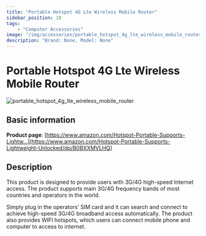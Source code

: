 ```yaml
---
title: "Portable Hotspot 4G Lte Wireless Mobile Router"
sidebar_position: 10
tags:
    - "Computer Accessories"
image: "/img/accessories/portable_hotspot_4g_lte_wireless_mobile_router.png"
description: "Brand: None, Model: None"
---
```

# Portable Hotspot 4G Lte Wireless Mobile Router

![portable_hotspot_4g_lte_wireless_mobile_router](/img/accessories/portable_hotspot_4g_lte_wireless_mobile_router.png)

## Basic information

**Product page**: [https://www.amazon.com/Hotspot-Portable-Supports-Lightw...](https://www.amazon.com/Hotspot-Portable-Supports-Lightweight-Unlocked/dp/B0BXXMVLHQ)

## Description

This product is designed to provide users with 3G/4G high\-speed Internet access\. The product supports main 3G/4G frequency bands of most countries and operators in the world\.

 

 Simply plug in the operators’ SIM card and it can search and connect to achieve high\-speed 3G/4G broadband access automatically\. The product also provides WIFI hotspots, which users can connect mobile phone and computer to access to internet\.


